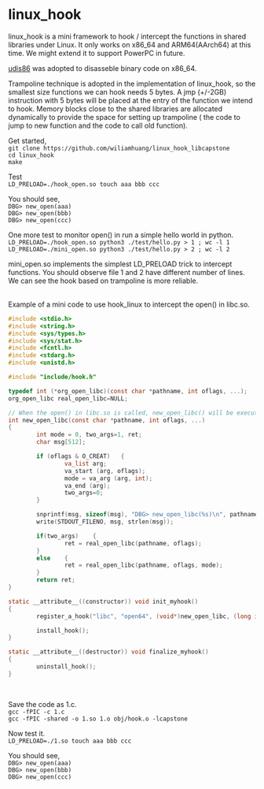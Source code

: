 # linux_hook
linux_hook is a mini framework to hook / intercept the functions in shared libraries 
under Linux. It only works on x86_64 and ARM64(AArch64) at this time. We might extend
it to support PowerPC in future. <br>

[udis86](https://github.com/vmt/udis86) was adopted to disasseble binary code on x86_64. <br>

Trampoline technique is adopted in the implementation of linux_hook, so the smallest 
size functions we can hook needs 5 bytes. A jmp (+/-2GB) instruction with 5 bytes will 
be placed at the entry of the function we intend to hook. Memory blocks close to the 
shared libraries are allocated dynamically to provide the space for setting up trampoline (
the code to jump to new function and the code to call old function). 
<br>

Get started,<br> 
`git clone https://github.com/wiliamhuang/linux_hook_libcapstone` <br>
`cd linux_hook` <br>
`make` <br>

Test<br>
`LD_PRELOAD=./hook_open.so touch aaa bbb ccc` <br>

You should see, <br>
`DBG> new_open(aaa)` <br>
`DBG> new_open(bbb)` <br>
`DBG> new_open(ccc)` <br>

One more test to monitor open() in run a simple hello world in python. <br>
`LD_PRELOAD=./hook_open.so python3 ./test/hello.py > 1 ; wc -l 1` <br>
`LD_PRELOAD=./mini_open.so python3 ./test/hello.py > 2 ; wc -l 2` <br>

mini_open.so implements the simplest LD_PRELOAD trick to intercept functions. 
You should observe file 1 and 2 have different number of lines. We can see the 
hook based on trampoline is more reliable. 

<br>
Example of a mini code to use hook_linux to intercept the open() in libc.so. 

``` C
#include <stdio.h>
#include <string.h>
#include <sys/types.h>
#include <sys/stat.h>
#include <fcntl.h>
#include <stdarg.h>
#include <unistd.h>

#include "include/hook.h"

typedef int (*org_open_libc)(const char *pathname, int oflags, ...);
org_open_libc real_open_libc=NULL;

// When the open() in libc.so is called, new_open_libc() will be executed.
int new_open_libc(const char *pathname, int oflags, ...)
{
        int mode = 0, two_args=1, ret;
        char msg[512];

        if (oflags & O_CREAT)   {
                va_list arg;
                va_start (arg, oflags);
                mode = va_arg (arg, int);
                va_end (arg);
                two_args=0;
        }

        snprintf(msg, sizeof(msg), "DBG> new_open_libc(%s)\n", pathname);
        write(STDOUT_FILENO, msg, strlen(msg));

        if(two_args)    {
                ret = real_open_libc(pathname, oflags);
        }
        else    {
                ret = real_open_libc(pathname, oflags, mode);
        }
        return ret;
}

static __attribute__((constructor)) void init_myhook()
{
        register_a_hook("libc", "open64", (void*)new_open_libc, (long int *)(&real_open_libc));

        install_hook();
}

static __attribute__((destructor)) void finalize_myhook()
{
        uninstall_hook();
}
```
<br>

Save the code as 1.c. <br>
`gcc -fPIC -c 1.c` <br>
`gcc -fPIC -shared -o 1.so 1.o obj/hook.o -lcapstone` <br>

Now test it. <br>
`LD_PRELOAD=./1.so touch aaa bbb ccc` <br>

You should see, <br>
`DBG> new_open(aaa)` <br>
`DBG> new_open(bbb)` <br>
`DBG> new_open(ccc)` <br>


